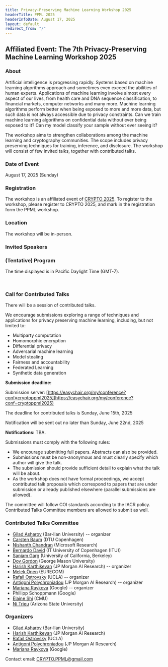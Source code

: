 ```yaml
---
title: Privacy-Preserving Machine Learning Workshop 2025
headerTitle: PPML 2025
headerInfoDate: August 17, 2025
layout: default
redirect_from: "/"
---
```


## Affiliated Event: The 7th Privacy-Preserving Machine Learning Workshop 2025

### About

Artificial intelligence is progressing rapidly. Systems based on machine learning algorithms approach and sometimes even exceed the abilities of human experts. Applications of machine learning involve almost every aspect of our lives, from health care and DNA sequence classification, to financial markets, computer networks and many more. Machine learning algorithms perform better when being exposed to more and more data, but such data is not always accessible due to privacy constraints. Can we train machine learning algorithms on confidential data without ever being exposed to it? Can my model classify your sample without ever seeing it?

The workshop aims to strengthen collaborations among the machine learning and cryptography communities. The scope includes privacy preserving techniques for training, inference, and disclosure. The workshop will consist of few invited talks, together with contributed talks.

### Date of Event
August 17, 2025 (Sunday)

### Registration
The workshop is an affiliated event of [CRYPTO 2025](https://crypto.iacr.org/2025/). To register to the workshop, please register to CRYPTO 2025, and mark in the registration form the PPML workshop.


### Location

The workshop will be in-person.



### Invited Speakers


### (Tentative) Program


The time displayed is in Pacific Daylight Time (GMT-7).


<!-- <div markdown="0">
    {% include program.html programURL='2025/assets/program.json' %}
</div> -->

<p>&nbsp;</p>




### Call for Contributed Talks

There will be a session of contributed talks.

We encourage submissions exploring a range of techniques and applications for privacy preserving machine learning, including, but not limited to:

- Multiparty computation
- Homomorphic encryption
- Differential privacy
- Adversarial machine learning
- Model stealing
- Fairness and accountability
- Federated Learning
- Synthetic data generation



**Submission deadline:**

Submission server:  [https://easychair.org/my/conference?conf=cryptoppml2025](https://easychair.org/my/conference?conf=cryptoppml2025)

The deadline for contributed talks is Sunday, June 15th, 2025

Notification will be sent out no later than Sunday, June 22nd, 2025

<!-- Wednesday, June 12th, 2024, 11:59pm EST. -->

**Notifications:**
TBA. 
<!-- Friday, June 21st, 2024. -->

<!-- [https://easychair.org/my/conference?conf=cryptoppml2024](https://easychair.org/my/conference?conf=cryptoppml2024) -->


Submissions must comply with the following rules:
- We encourage submitting full papers. Abstracts can also be provided.
- Submissions must be non-anonymous and must clearly specify which author will give the talk.
- The submission should provide sufficient detail to explain what the talk will be about.
- As the workshop does not have formal proceedings, we accept contributed talk proposals which correspond to papers that are under submission or already published elsewhere (parallel submissions are allowed).

The committee will follow COI standards according to the IACR policy. Contributed Talks Committee members are allowed to submit as well.

### Contributed Talks Committee


- [Gilad Asharov](http://www.cs.biu.ac.il/~asharog) (Bar-Ilan University) -- organizer
- [Carsten Baum](http://carstenbaum.com) (DTU Copenhagen)
- [Nishanth Chandran](https://www.microsoft.com/en-us/research/people/nichandr/) (Microsoft Research)
- [Bernardo David](https://www.bmdavid.com) (IT University of Copenhagen (ITU))
- [Sanjam Garg](https://people.eecs.berkeley.edu/~sanjamg/) (University of California, Berkeley)
- [Dov Gordon](https://cs.gmu.edu/~gordon/) (George Mason University)
- [Harish Karthikeyan](https://sites.google.com/view/kharish/home) (JP Morgan AI Research) -- organizer
- [Melek Önen](https://onen.eurecom.io) (EURECOM)
- [Rafail Ostrovsky](http://web.cs.ucla.edu/~rafail/) (UCLA) -- organizer
- [Antigoni Polychroniadou](https://antigonip.github.io/) (JP Morgan AI Research) -- organizer
- [Mariana Raykova](https://marianapr.github.io) (Google) -- organizer
- Phillipp Schoppmann (Google)
- [Elaine Shi](https://elaineshi.com) (CMU)
- [Ni Trieu](https://nitrieu.github.io) (Arizona State University)









<!---
- [Gilad Asharov](http://www.cs.biu.ac.il/~asharog) (Bar-Ilan University) -- organizer
- [Hubert Chan](https://i.cs.hku.hk/~hubert/) (University of Hong Kong)
- [Ran Cohen](https://cs.idc.ac.il/~ran/) (Reichman University)
- [Bernardo David](https://www.bmdavid.com) (IT University of Copenhagen)
- [Daniel Escudero](https://www.escudero.me) (JPM AI Research)
- Adrià Gascón (Google)
- [Abhishek Jain](https://www.cs.jhu.edu/~abhishek/) (Johns Hopkins University)
- [Parker Newton](https://www.amazon.science/author/parker-newton) (Amazon)
- [Rafail Ostrovsky](http://web.cs.ucla.edu/~rafail/) (UCLA) -- organizer
- [Antigoni Polychroniadou](https://antigonip.github.io/) (JP Morgan AI Research) -- organizer
- [Adam Sealfon](https://asealfon.github.io) (Google Research)
- [Yifan Song](https://crypto-song.github.io) (Tsinghua University)
- [Katerina Sotiraki](https://sotiraki.com) (UC Berkeley)
- [Akira Takahashi](https://akiratk0355.github.io) (University of Edinburgh)
--->

<!---
- [Adi Akavia](https://sites.google.com/view/akavia) (University of Haifa)
- [Gilad Asharov](http://www.cs.biu.ac.il/~asharog) (Bar-Ilan University)
- [Carsten Baum](http://carstenbaum.com) (Aarhus University)
- [Elette Boyle](https://cs.idc.ac.il/~elette/) (IDC)
- [Vipul Goyal](https://www.cs.cmu.edu/~goyal/) (CMU and NTT)
- [Mohammad Mahmoody](https://www.cs.virginia.edu/~mohammad/) (University of Virginia (UVA))
- [Sahar Mazloom](http://mason.gmu.edu/~sseyedma/index.html) (JPM AI Research)
- [Rafail Ostrovsky](http://web.cs.ucla.edu/~rafail/) (UCLA)
- [Antigoni Polychroniadou](https://antigonip.github.io/) (JP Morgan AI Research)
- [Gil Segev](https://www.gilsegev.net) (Hebrew University)
--->


### Organizers

- [Gilad Asharov](http://www.cs.biu.ac.il/~asharog) (Bar-Ilan University)
- [Harish Karthikeyan](https://sites.google.com/view/kharish/home) (JP Morgan AI Research)
- [Rafail Ostrovsky](http://web.cs.ucla.edu/~rafail/) (UCLA)
- [Antigoni Polychroniadou](https://antigonip.github.io/) (JP Morgan AI Research)
- [Mariana Raykova](https://marianapr.github.io) (Google)


Contact email: [CRYPTO.PPML@gmail.com](mailto:CRYPTO.PPML@gmail.com)
